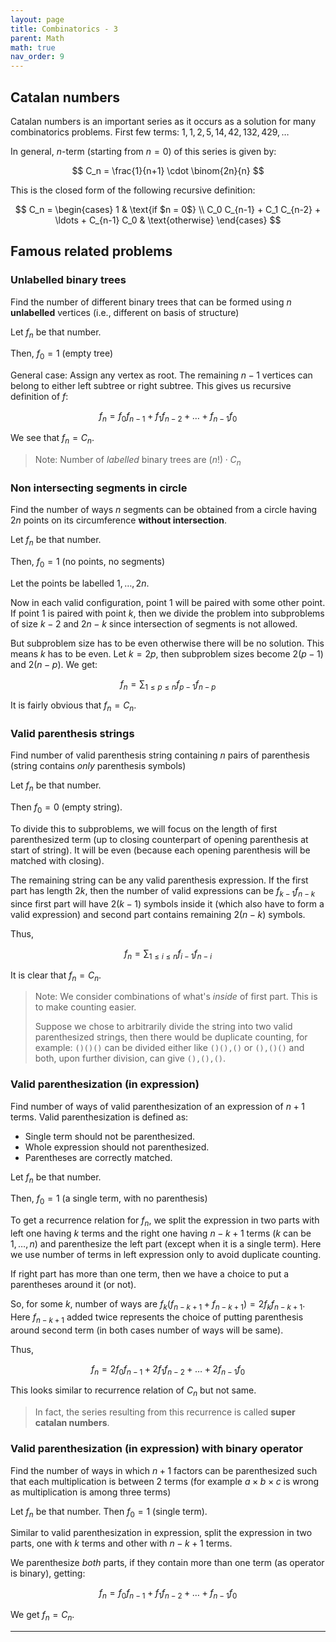 ```yaml
---
layout: page
title: Combinatorics - 3
parent: Math
math: true
nav_order: 9
---
```


## Catalan numbers

Catalan numbers is an important series as it occurs as a solution
for many combinatorics problems.
 First few terms: $1, 1, 2, 5, 14, 42, 132, 429, \ldots$

In general, $n$-term (starting from $n = 0$) of this series is given by:

$$
C_n = \frac{1}{n+1} \cdot \binom{2n}{n}
$$

This is the closed form of the following recursive definition:

$$
C_n = \begin{cases}
1 & \text{if $n = 0$} \\
C_0 C_{n-1} + C_1 C_{n-2} + \ldots + C_{n-1} C_0 & \text{otherwise}
\end{cases}
$$

## Famous related problems

### Unlabelled binary trees

Find the number of different binary trees that can be
formed using $n$ **unlabelled** vertices (i.e., different on basis
of structure)

Let $f_n$ be that number.

Then, $f_0 = 1$ (empty tree)

General case:
Assign any vertex as root. The remaining $n - 1$ vertices can
belong to either left subtree or right subtree. This gives
us recursive definition of $f$:
	
$$
f_n = f_0 f_{n-1} + f_1 f_{n-2} + \ldots + f_{n-1} f_0
$$

We see that $f_n = C_n$.

> Note: Number of *labelled* binary trees are $(n!) \cdot C_n$

### Non intersecting segments in circle

Find the number of ways $n$ segments can be obtained from a circle
having $2n$ points on its circumference **without intersection**.

Let $f_n$ be that number.

Then, $f_0 = 1$ (no points, no segments)

Let the points be labelled $1,\ldots,2n$.

Now in each valid configuration, point $1$ will be paired with some other point.
If point $1$ is paired with point $k$, then we divide the problem
into subproblems of size $k-2$ and $2n-k$ since intersection of segments is not allowed.

But subproblem size has to be even otherwise there will be no solution.
This means $k$ has to be even. Let $k = 2p$, then subproblem sizes
become $2(p-1)$ and $2(n-p)$. We get:

$$
f_n = \sum_{1 \le p \le n}{f_{p-1} f_{n-p}}
$$

It is fairly obvious that $f_n = C_n$.

### Valid parenthesis strings

Find number of valid parenthesis string containing $n$ pairs
of parenthesis (string contains *only* parenthesis symbols)

Let $f_n$ be that number.

Then $f_0 = 0$ (empty string).

To divide this to subproblems, we will focus on the length of
first parenthesized term (up to closing counterpart of opening parenthesis at start of string).
It will be even (because each opening parenthesis will be matched with closing).

The remaining string can be any valid
parenthesis expression. If the first part has length $2k$,
then the number of valid expressions can be $f_{k-1}f_{n-k}$
since first part will have $2(k-1)$ symbols inside it (which also have to form a valid expression)
and second part contains remaining $2(n - k)$ symbols.

Thus,

$$
f_n = \sum_{1 \le i \le n}{f_{i-1}f_{n-i}}
$$

It is clear that $f_n = C_n$.

> Note: We consider combinations of what's *inside* of first part. This is
> to make counting easier.
>
> Suppose we chose to arbitrarily divide the string
> into two valid parenthesized strings, then there would be duplicate counting,
> for example: `()()()` can be divided either like `()(),()` or `(),()()` and both, upon further division,
> can give `(),(),()`.

### Valid parenthesization (in expression)

Find number of ways of valid parenthesization of an expression of $n + 1$ terms.
Valid parenthesization is defined as:
- Single term should not be parenthesized.
- Whole expression should not parenthesized.
- Parentheses are correctly matched.

Let $f_n$ be that number.

Then, $f_0 = 1$ (a single term, with no parenthesis)

To get a recurrence relation for $f_n$, we split the expression in two parts
with left one having $k$ terms and the right one having $n - k + 1$ terms ($k$ can be $1, \ldots, n$)
and parenthesize the left part (except when it is a single term). Here we use number of terms in left expression only to avoid duplicate counting.

If right part has more than one term, then we have a choice to
put a parentheses around it (or not).

So, for some $k$, number of ways are $f_k (f_{n-k+1} + f_{n-k+1}) = 2 f_k f_{n-k+1}$.
Here $f_{n-k+1}$ added twice represents the choice of putting parenthesis around
second term (in both cases number of ways will be same).

Thus,

$$
f_n = 2 f_0 f_{n-1} + 2 f_1 f_{n-2} + \ldots + 2 f_{n-1} f_0
$$

This looks similar to recurrence relation of $C_n$ but not same.

> In fact, the series resulting from this recurrence is called **super catalan numbers**.

### Valid parenthesization (in expression) with binary operator

Find the number of ways in which $n + 1$ factors can be parenthesized
such that each multiplication is between 2 terms (for example $a \times b \times c$ is wrong as multiplication is among three terms)

Let $f_n$ be that number.
Then $f_0 = 1$ (single term).

Similar to valid parenthesization in expression,
split the expression in two parts, one with $k$ terms and other with $n - k + 1$
terms.

We parenthesize *both* parts, if they contain more than one term (as operator is binary), getting:

$$
f_n = f_0 f_{n-1} + f_1 f_{n-2} + \ldots + f_{n-1} f_0
$$

We get $f_n = C_n$.

***